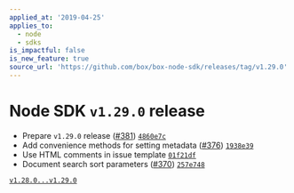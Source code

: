 ```yaml
---
applied_at: '2019-04-25'
applies_to:
  - node
  - sdks
is_impactful: false
is_new_feature: true
source_url: 'https://github.com/box/box-node-sdk/releases/tag/v1.29.0'
---
```

# Node SDK `v1.29.0` release

* Prepare `v1.29.0` release ([#381](https://github.com/box/box-node-sdk/pull/381))  [`4860e7c`](https://github.com/box/box-node-sdk/commit/4860e7c)
* Add convenience methods for setting metadata ([#376](https://github.com/box/box-node-sdk/pull/376))  [`1938e39`](https://github.com/box/box-node-sdk/commit/1938e39)
* Use HTML comments in issue template  [`01f21df`](https://github.com/box/box-node-sdk/commit/01f21df)
* Document search sort parameters ([#370](https://github.com/box/box-node-sdk/pull/370))  [`257e748`](https://github.com/box/box-node-sdk/commit/257e748)

[`v1.28.0...v1.29.0`](https://github.com/box/box-node-sdk/compare/`v1.28.0...v1.29.0`)

